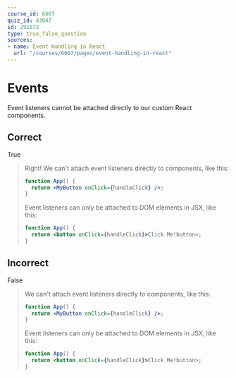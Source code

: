 ```yaml
---
course_id: 6667
quiz_id: 43047
id: 291572
type: true_false_question
sources:
- name: Event Handling in React
  url: "/courses/6667/pages/event-handling-in-react"
---
```


# Events

Event listeners cannot be attached directly to our custom React components.

## Correct

True

> Right! We can't attach event listeners directly to components, like this:
> 
> ```jsx
> function App() {
>   return <MyButton onClick={handleClick} />;
> }
> ```
> 
> Event listeners can only be attached to DOM elements in JSX, like this:
> 
> ```jsx
> function App() {
>   return <button onClick={handleClick}>Click Me!button>;
> }
> ```

## Incorrect

False

> We can't attach event listeners directly to components, like this:
> 
> ```jsx
> function App() {
>   return <MyButton onClick={handleClick} />;
> }
> ```
> 
> Event listeners can only be attached to DOM elements in JSX, like this:
> 
> ```jsx
> function App() {
>   return <button onClick={handleClick}>Click Me!button>;
> }
> ```
